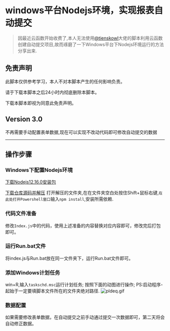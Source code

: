 # windows平台Nodejs环境，实现报表自动提交
>因最近云函数开始收费了,本人无法使用[@tienskowl](https://github.com/tienskowl)大佬的脚本利用云函数创建自动提交项目,故而琢磨了一下Windows平台下Nodejs环境运行的方法分享出来.
## 免责声明
此脚本仅供参考学习，本人不对本脚本产生的任何影响负责。

请于下载本脚本之后24小时内彻底删除本脚本。

下载本脚本即视为同意此免责声明。
## Version 3.0
不再需要手动配置表单数据,现在可以实现不改动代码即可修改自动提交的数据

---
## 操作步骤
### Windows下配置Nodejs环境
[下载Nodejs12.16.0安装包](https://nodejs.org/dist/v12.16.0/node-v12.16.0-x64.msi) 

[下载仓库源码并解压](https://github.com/HorrZzz/UPC_ncov_AutoReport/archive/refs/heads/HorrZzz-windows_Nodejs.zip)
打开解压的文件夹,在在文件夹空白处按住Shift+鼠标右键,`在此处打开Powershell窗口`输入`npm install`,安装所需依赖.
### 代码文件准备
修改`Index.js`中的代码，使用上述准备的内容替换对应内容即可，修改完后打包即可。
### 运行Run.bat文件
将index.js与Run.bat放在同一文件夹下，运行Run.bat文件即可。
### 添加Windows计划任务
win+R,输入`taskschd.msc`运行计划任务;
按照下面的动图进行操作;
PS:启动程序-起始于一定要填脚本文件所在的文件夹绝对路径.
![pldeq.gif](https://s1.328888.xyz/2022/06/14/pldeq.gif)
### 数据配置
如果需要修改表单数据，在自动提交之前手动通过提交一次数据即可，第二天将会自动修正数据。
	
